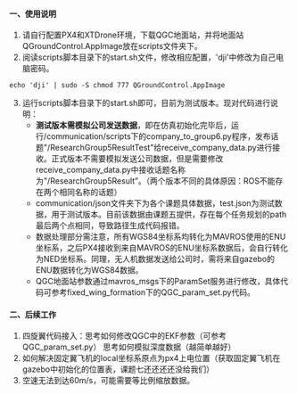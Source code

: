 #### 一、使用说明

1. 请自行配置PX4和XTDrone环境，下载QGC地面站，并将地面站QGroundControl.AppImage放在scripts文件夹下。
2. 阅读scripts脚本目录下的start.sh文件，修改相应配置，'dji'中修改为自己电脑密码。

```
echo 'dji' | sudo -S chmod 777 QGroundControl.AppImage
```

3. 运行scripts脚本目录下的start.sh即可，目前为测试版本。现对代码进行说明：
   - **测试版本需模拟公司发送数据**，即在仿真初始化完毕后，运行/communication/scripts下的company_to_group6.py程序，发布话题"/ResearchGroup5ResultTest"给receive_company_data.py进行接收。正式版本不需要模拟发送公司数据，但是需要修改receive_company_data.py中接收话题名称为"/ResearchGroup5Result”。（两个版本不同的具体原因：ROS不能存在两个相同名称的话题）
   - communication/json文件夹下为各个课题具体数据，test.json为测试数据，用于测试版本。目前该数据由课题五提供，存在每个任务规划的path最后两个点相同，导致路径生成代码报错。
   - 数据处理部分需注意，所有WGS84坐标系均转化为MAVROS使用的ENU坐标系，之后PX4接收到来自MAVROS的ENU坐标系数据后，会自行转化为NED坐标系。同理，无人机数据发送给公司时，需将来自gazebo的ENU数据转化为WGS84数据。
   - QGC地面站参数通过mavros_msgs下的ParamSet服务进行修改，具体代码可参考fixed_wing_formation下的QGC_param_set.py代码。

#### 二、后续工作

1. 四旋翼代码接入：思考如何修改QGC中的EKF参数（可参考QGC_param_set.py）     思考如何模拟深度数据（越简单越好）
2. 如何解决固定翼飞机的local坐标系原点为px4上电位置（获取固定翼飞机在gazebo中初始化的位置表，课题七还还还还没给我们）
3. 空速无法到达60m/s，可能需要等比例缩放数据。